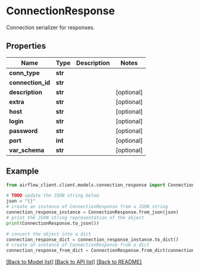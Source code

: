 # ConnectionResponse

Connection serializer for responses.

## Properties

Name | Type | Description | Notes
------------ | ------------- | ------------- | -------------
**conn_type** | **str** |  | 
**connection_id** | **str** |  | 
**description** | **str** |  | [optional] 
**extra** | **str** |  | [optional] 
**host** | **str** |  | [optional] 
**login** | **str** |  | [optional] 
**password** | **str** |  | [optional] 
**port** | **int** |  | [optional] 
**var_schema** | **str** |  | [optional] 

## Example

```python
from airflow_client.client.models.connection_response import ConnectionResponse

# TODO update the JSON string below
json = "{}"
# create an instance of ConnectionResponse from a JSON string
connection_response_instance = ConnectionResponse.from_json(json)
# print the JSON string representation of the object
print(ConnectionResponse.to_json())

# convert the object into a dict
connection_response_dict = connection_response_instance.to_dict()
# create an instance of ConnectionResponse from a dict
connection_response_from_dict = ConnectionResponse.from_dict(connection_response_dict)
```
[[Back to Model list]](../README.md#documentation-for-models) [[Back to API list]](../README.md#documentation-for-api-endpoints) [[Back to README]](../README.md)


